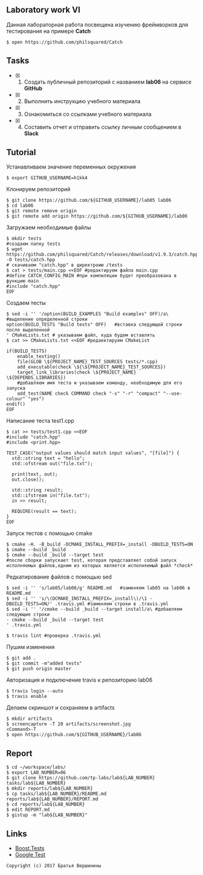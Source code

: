 ## Laboratory work VI

Данная лабораторная работа посвещена изучению фреймворков для тестирования на примере **Catch**

```ShellSession
$ open https://github.com/philsquared/Catch
```

## Tasks

- [X] 1. Создать публичный репозиторий с названием **lab06** на сервисе **GitHub**
- [X] 2. Выполнить инструкцию учебного материала
- [X] 3. Ознакомиться со ссылками учебного материала
- [X] 4. Составить отчет и отправить ссылку личным сообщением в **Slack**

## Tutorial
Устанавливаем значение переменных окружения
```ShellSession
$ export GITHUB_USERNAME=h1kk4
```
Клонируем репозиторий
```ShellSession
$ git clone https://github.com/${GITHUB_USERNAME}/lab05 lab06
$ cd lab06
$ git remote remove origin
$ git remote add origin https://github.com/${GITHUB_USERNAME}/lab06
```
Загружаем необходимые файлы
```ShellSession
$ mkdir tests 
#создаем папку tests
$ wget https://github.com/philsquared/Catch/releases/download/v1.9.3/catch.hpp -O tests/catch.hpp 
# скачиваем "catch.hpp" в директроию /tests
$ cat > tests/main.cpp <<EOF #редактируем файла main.cpp
#define CATCH_CONFIG_MAIN #при компиляции будет преобразована в функцию main
#include "catch.hpp" 
EOF
```
Создаем тесты
```ShellSession
$ sed -i '' '/option(BUILD_EXAMPLES "Build examples" OFF)/a\ #выделение определенной строки
option(BUILD_TESTS "Build tests" OFF)   #вставка следующей строки после выделенной
' CMakeLists.txt # указываем файл, куда будем вставлять 
$ cat >> CMakeLists.txt <<EOF #редаектируем CMakeList

if(BUILD_TESTS)
	enable_testing()
	file(GLOB \${PROJECT_NAME}_TEST_SOURCES tests/*.cpp)
	add_executable(check \${\${PROJECT_NAME}_TEST_SOURCES})
	target_link_libraries(check \${PROJECT_NAME} \${DEPENDS_LIBRARIES})
	#добавляем имя теста и указываем команду, необходимую для его запуска 
	add_test(NAME check COMMAND check "-s" "-r" "compact" "--use-colour" "yes") 
endif()
EOF
```
Написание теста test1.cpp
```ShellSession
$ cat >> tests/test1.cpp <<EOF
#include "catch.hpp"
#include <print.hpp>

TEST_CASE("output values should match input values", "[file]") {
  std::string text = "hello";
  std::ofstream out("file.txt");
  
  print(text, out);
  out.close();
  
  std::string result;
  std::ifstream in("file.txt");
  in >> result;
  
  REQUIRE(result == text);
}
EOF
```
Запуск тестов с помощью cmake
```ShellSession
$ cmake -H. -B_build -DCMAKE_INSTALL_PREFIX=_install -DBUILD_TESTS=ON
$ cmake --build _build
$ cmake --build _build --target test  
#после сборки запускает test, которая представляет собой запуск исполняемых файлов,одним из которых является исполняемый файл *check*

```
Редкатирование файлов с помощью sed
```ShellSession
$ sed -i '' 's/lab05/lab06/g' README.md   #заменяем lab05 на lab06 в README.md
$ sed -i '' 's/\(DCMAKE_INSTALL_PREFIX=_install\)/\1 -DBUILD_TESTS=ON/' .travis.yml #заменяем строки в .travis.yml
$ sed -i '' '/cmake --build _build --target install/a\ #добавляем следующие строки
- cmake --build _build --target test
' .travis.yml
```

```ShellSession
$ travis lint #проверка .travis.yml
```
Пушим изменения
```ShellSession
$ git add .
$ git commit -m"added tests"
$ git push origin master
```
Авторизация и подключение travis к репозиторию lab06
```ShellSession
$ travis login --auto
$ travis enable
```
Делаем скриншот и сохраняем в artifacts
```ShellSession
$ mkdir artifacts
$ screencapture -T 20 artifacts/screenshot.jpg
<Command>-T
$ open https://github.com/${GITHUB_USERNAME}/lab06
```

## Report

```ShellSession
$ cd ~/workspace/labs/
$ export LAB_NUMBER=06
$ git clone https://github.com/tp-labs/lab${LAB_NUMBER} tasks/lab${LAB_NUMBER}
$ mkdir reports/lab${LAB_NUMBER}
$ cp tasks/lab${LAB_NUMBER}/README.md reports/lab${LAB_NUMBER}/REPORT.md
$ cd reports/lab${LAB_NUMBER}
$ edit REPORT.md
$ gistup -m "lab${LAB_NUMBER}"
```

## Links

- [Boost.Tests](http://www.boost.org/doc/libs/1_63_0/libs/test/doc/html/)
- [Google Test](https://github.com/google/googletest)

```
Copyright (c) 2017 Братья Вершинины
```
